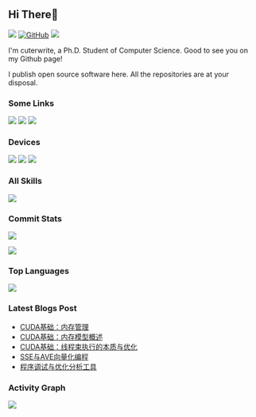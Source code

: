 ## Hi There👋

![](https://img.shields.io/github/stars/PKUcoldkeyboard?theme=social&color=181717&labelColor=282c34&logo=github) 
[![GitHub](https://img.shields.io/badge/dynamic/json?url=https%3A%2F%2Fapi.swo.moe%2Fstats%2Fgithub%2FPKUcoldkeyboard&query=count&color=181717&label=GitHub&labelColor=282c34&logo=github&suffix=+follows&cacheSeconds=3600)](https://github.com/PKUcoldkeyboard)
![](https://komarev.com/ghpvc/?username=pkucoldkeyboard&label=Profile%20views&color=0e75b6&style=flat)

I'm cuterwrite, a Ph.D. Student of Computer Science. Good to see you on my Github page!

I publish open source software here. All the repositories are at your disposal.

###   Some Links

[![](https://img.shields.io/badge/My%20Website-black?style=flat-square&logo=vercel&logoColor=white)](https://cuterwrite.top/)
[![](https://img.shields.io/badge/Github-black?style=flat-square&logo=github&logoColor=white)](https://github.com/PKUcoldkeyboard/)
[![](https://img.shields.io/badge/ZhiHu-black?style=flat-square&logo=zhihu&logoColor=white)](https://www.zhihu.com/people/kong-tiao-cheng-tai-lang-30-57)

###   Devices

[![](https://img.shields.io/badge/-Magicbook-black?style=flat-square&logo=huawei)](https://cuterwrite.top/)
[![](https://img.shields.io/badge/-iPhone%2014%20-black?style=flat-square&logo=apple)](https://www.apple.com/iphone-14/)
[![](https://img.shields.io/badge/Desktop%20Computer-black?style=flat-square&logo=microsoft&logoColor=white)](https://www.microsoft.com/)


###   All Skills

![](https://skillicons.dev/icons?perline=15&i=github,gitlab,git,stackoverflow,vscode,idea,js,html,css,c,nodejs,python,java,vue,spring,maven,mongo,redis,mysql,md,linux,bash,docker,kubernetes,nginx,jenkins,tensorflow,pytorch,golang,flutter,cs,cpp,cmake,d3,dart,discord,bots,dotnet,githubactions,gradle,graphql,kafka,latex,php,postman)


###   Commit Stats

![](https://github-readme-stats.vercel.app/api?username=PKUcoldkeyboard&count_private=true&show_icons=true&theme=radical&show_owner=true)

![](https://github-profile-trophy.vercel.app/?username=PKUcoldkeyboard&theme=radical&row=1)

###   Top Languages

![](https://github-readme-stats.vercel.app/api/top-langs/?username=PKUcoldkeyboard&layout=compact&theme=radical)

###   Latest Blogs Post
<!-- BLOG-POST-LIST:START -->
- [CUDA基础：内存管理](https://cuterwrite.top/p/cuda-base-memory-manage/)
- [CUDA基础：内存模型概述](https://cuterwrite.top/p/cuda-base-memory-model/)
- [CUDA基础：线程束执行的本质与优化](https://cuterwrite.top/p/cuda-base-warp/)
- [SSE与AVE向量化编程](https://cuterwrite.top/p/simd/)
- [程序调试与优化分析工具](https://cuterwrite.top/p/debug-and-optimize/)
<!-- BLOG-POST-LIST:END -->


###   Activity Graph

![](https://github-readme-activity-graph.cyclic.app/graph?username=PKUcoldkeyboard&bg_color=1c1917&color=ffffff&line=216E39&point=32C15F&area_color=1c1917&area=true&hide_border=true&custom_title=GitHub%20Commits%20Graph)
